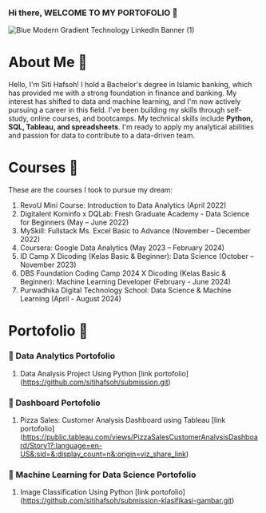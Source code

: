 ### Hi there, WELCOME TO MY PORTOFOLIO 👋
![Blue Modern Gradient Technology LinkedIn Banner (1)](https://github.com/sitihafsoh/sitihafsoh/assets/107082735/f7d29bc3-2720-4323-b808-184c9258314c)

# About Me 🧕
Hello, I'm Siti Hafsoh! I hold a Bachelor's degree in Islamic banking, which has provided me with a strong foundation in finance and banking. My interest has shifted to data and machine learning, and I'm now actively pursuing a career in this field. I've been building my skills through self-study, online courses, and bootcamps. My technical skills include **Python, SQL, Tableau, and spreadsheets**. I'm ready to apply my analytical abilities and passion for data to contribute to a data-driven team.

# Courses 📔
These are the courses I took to pursue my dream:
1. RevoU Mini Course: Introduction to Data Analytics (April 2022)
2. Digitalent Kominfo x DQLab: Fresh Graduate Academy - Data Science for Beginners (May – June 2022)
3. MySkill: Fullstack Ms. Excel Basic to Advance (November – December 2022)
4. Coursera: Google Data Analytics (May 2023 – February 2024)
5. ID Camp X Dicoding (Kelas Basic & Beginner): Data Science (October – November 2023)
6. DBS Foundation Coding Camp 2024 X Dicoding (Kelas Basic & Beginner): Machine Learning Developer (February - June 2024)
7. Purwadhika Digital Technology School: Data Science & Machine Learning (April - August 2024)

# Portofolio 📜 
### 🚀 Data Analytics Portofolio
1. Data Analysis Project Using Python [link portofolio] (https://github.com/sitihafsoh/submission.git)

### 🛶 Dashboard Portofolio
1. Pizza Sales: Customer Analysis Dashboard using Tableau [link portofolio] (https://public.tableau.com/views/PizzaSalesCustomerAnalysisDashboard/Story1?:language=en-US&:sid=&:display_count=n&:origin=viz_share_link)
   
### 🛫 Machine Learning for Data Science Portofolio
1. Image Classification Using Python [link portofolio] (https://github.com/sitihafsoh/submission-klasifikasi-gambar.git)



<!--
**sitihafsoh/sitihafsoh** is a ✨ _special_ ✨ repository because its `README.md` (this file) appears on your GitHub profile.d
Here are some ideas to get you started:

- 🔭 I’m currently working on ...
- 🌱 I’m currently learning ...
- 👯 I’m looking to collaborate on ...
- 🤔 I’m looking for help with ...
- 💬 Ask me about ...
- 📫 How to reach me: ...
- 😄 Pronouns: ...
- ⚡ Fun fact: ...
-->
